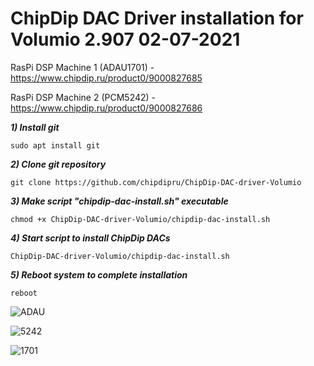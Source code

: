 # ChipDip DAC Driver installation for Volumio 2.907 02-07-2021

RasPi DSP Machine 1 (ADAU1701) - https://www.chipdip.ru/product0/9000827685

RasPi DSP Machine 2 (PCM5242) - https://www.chipdip.ru/product0/9000827686

<em><strong>1) Install git</em></strong>

<pre><code>sudo apt install git</code></pre>

<em><strong>2) Clone git repository</em></strong>

<pre><code>git clone https://github.com/chipdipru/ChipDip-DAC-driver-Volumio</code></pre>

<em><strong>3) Make script "chipdip-dac-install.sh" executable</em></strong>

<pre><code>chmod +x ChipDip-DAC-driver-Volumio/chipdip-dac-install.sh</code></pre>

<em><strong>4) Start script to install ChipDip DACs</em></strong>

<pre><code>ChipDip-DAC-driver-Volumio/chipdip-dac-install.sh</code></pre>

<em><strong>5) Reboot system to complete installation</em></strong>

<pre><code>reboot</code></pre>


![ADAU](https://user-images.githubusercontent.com/43340836/127170322-623f2d1b-05e3-4a56-9d32-b627af8302eb.jpg)

![5242](https://user-images.githubusercontent.com/43340836/127170357-d1645201-9a15-4c6a-a4bd-9db32265f06d.jpg)

![1701](https://user-images.githubusercontent.com/43340836/127170383-c3711fb8-01f1-4a41-915b-9de6295e0ac3.jpg)
